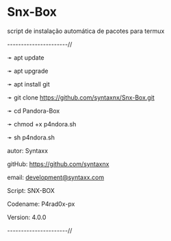 # Snx-Box
script de instalação automática de pacotes para termux


----------------------//

➛ apt update

➛ apt upgrade

➛ apt install git

➛ git clone https://github.com/syntaxnx/Snx-Box.git

➛ cd Pandora-Box

➛ chmod +x p4ndora.sh

➛ sh p4ndora.sh



autor: Syntaxx

gitHub: https://github.com/syntaxnx

email: development@syntaxx.com

Script: SNX-BOX

Codename: P4rad0x-px

Version: 4.0.0

----------------------//
